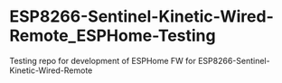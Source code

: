 # ESP8266-Sentinel-Kinetic-Wired-Remote_ESPHome-Testing
Testing repo for development of ESPHome FW for ESP8266-Sentinel-Kinetic-Wired-Remote
